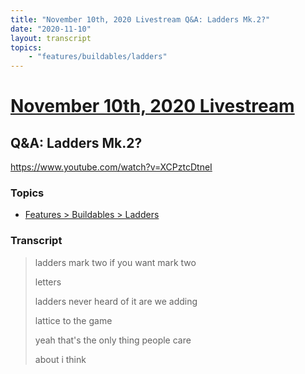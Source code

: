 ```yaml
---
title: "November 10th, 2020 Livestream Q&A: Ladders Mk.2?"
date: "2020-11-10"
layout: transcript
topics:
    - "features/buildables/ladders"
---
```

# [November 10th, 2020 Livestream](../2020-11-10.md)
## Q&A: Ladders Mk.2?
https://www.youtube.com/watch?v=XCPztcDtneI

### Topics
* [Features > Buildables > Ladders](../topics/features/buildables/ladders.md)

### Transcript

> ladders mark two if you want mark two
>
> letters
>
> ladders never heard of it are we adding
>
> lattice to the game
>
> yeah that's the only thing people care
>
> about i think
>
